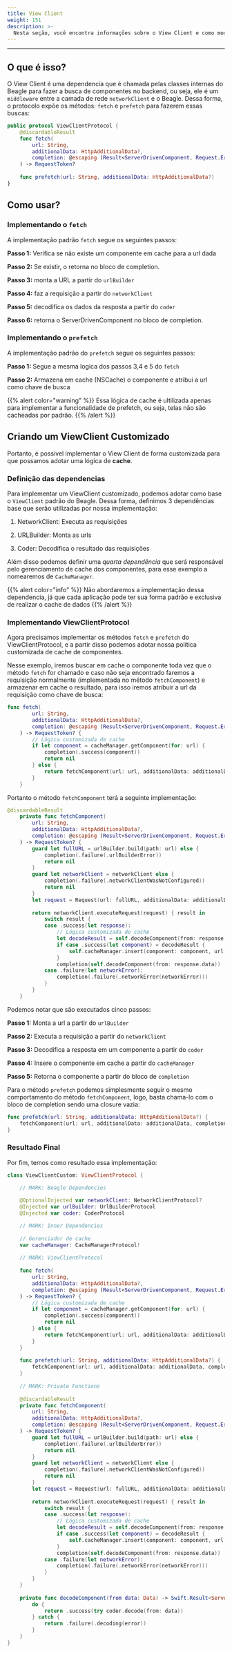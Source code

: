 ```yaml
---
title: View Client
weight: 151
description: >-
  Nesta seção, você encontra informações sobre o View Client e como modifica-lo.
---
```


---

## O que é isso?

O View Client é uma dependencia que é chamada pelas classes internas do Beagle para fazer a busca de componentes no backend, ou seja, ele é um `middleware` entre a camada de rede `networkClient` e o Beagle. Dessa forma, o protocolo expõe os métodos: `fetch` e `prefetch` para fazerem essas buscas:

```swift
public protocol ViewClientProtocol {
    @discardableResult
    func fetch(
        url: String,
        additionalData: HttpAdditionalData?,
        completion: @escaping (Result<ServerDrivenComponent, Request.Error>) -> Void
    ) -> RequestToken?
    
    func prefetch(url: String, additionalData: HttpAdditionalData?)
}
```

## Como usar?

### Implementando o `fetch`

A implementação padrão `fetch` segue os seguintes passos:

**Passo 1:** Verifica se não existe um componente em cache para a url dada

**Passo 2:** Se existir, o retorna no bloco de completion.

**Passo 3:** monta a URL a partir do `urlBuilder`

**Passo 4:** faz a requisição a partir do `networkClient`

**Passo 5:** decodifica os dados da resposta a partir do `coder`

**Passo 6:** retorna o ServerDrivenComponent no bloco de completion.

### Implementando o `prefetch`

A implementação padrão do `prefetch` segue os seguintes passos:

**Passo 1:** Segue a mesma logica dos passos 3,4 e 5 do `fetch`

**Passo 2:** Armazena em cache (NSCache) o componente e atribui a url como chave de busca

{{% alert color="warning" %}}
Essa lógica de cache é ultilizada apenas para implementar a funcionalidade de prefetch, ou seja, telas não são cacheadas por padrão. 
{{% /alert %}}

## **Criando um ViewClient Customizado**

Portanto, é possivel implementar o View Client de forma customizada para que possamos adotar uma lógica de **cache**.

### Definição das dependencias

Para implementar um ViewClient customizado, podemos adotar como base o `ViewClient` padrão do Beagle. Dessa forma, definimos 3 dependências base que serão utilizadas por nossa implementação:

1. NetworkClient: Executa as requisições

2. URLBuilder: Monta as urls

3. Coder: Decodifica o resultado das requisições

Além disso podemos definir uma *quarta dependência* que será responsável pelo gerenciamento de cache dos componentes, para esse exemplo a nomearemos de `CacheManager`.

{{% alert color="info" %}}
Não abordaremos a implementação dessa dependencia, já que cada aplicação pode ter sua forma padrão e exclusiva de realizar o cache de dados
{{% /alert %}}

### Implementando ViewClientProtocol

Agora precisamos implementar os métodos `fetch` e `prefetch` do ViewClientProtocol, e a partir disso podemos adotar nossa política customizada de cache de componentes.

Nesse exemplo, iremos buscar em cache o componente toda vez que o método `fetch` for chamado e caso não seja encontrado faremos a requisição normalmente (implementada no método `fetchComponent`) e armazenar em cache o resultado, para isso iremos atribuir a url da requisição como chave de busca:

```swift
func fetch(
        url: String,
        additionalData: HttpAdditionalData?,
        completion: @escaping (Result<ServerDrivenComponent, Request.Error>) -> Void
    ) -> RequestToken? {
        // Lógica customizada de cache
        if let component = cacheManager.getComponent(for: url) {
            completion(.success(component))
            return nil
        } else {
            return fetchComponent(url: url, additionalData: additionalData, completion: completion)
        }
    }
```

Portanto o método `fetchComponent` terá a seguinte implementação:

```swift
@discardableResult
    private func fetchComponent(
        url: String, 
        additionalData: HttpAdditionalData?, 
        completion: @escaping (Result<ServerDrivenComponent, Request.Error>) -> Void
    ) -> RequestToken? {
        guard let fullURL = urlBuilder.build(path: url) else {
            completion(.failure(.urlBuilderError))
            return nil
        }
        guard let networkClient = networkClient else {
            completion(.failure(.networkClientWasNotConfigured))
            return nil
        }
        let request = Request(url: fullURL, additionalData: additionalData)
        
        return networkClient.executeRequest(request) { result in
            switch result {
            case .success(let response):
                // Lógica customizada de cache
                let decodeResult = self.decodeComponent(from: response.data)
                if case .success(let component) = decodeResult {
                    self.cacheManager.insert(component: component, url: url)
                }
                completion(self.decodeComponent(from: response.data))
            case .failure(let networkError):
                completion(.failure(.networkError(networkError)))
            }
        }
    }
```

Podemos notar que são executados cinco passos:

**Passo 1:** Monta a url a partir do `urlBuilder`

**Passo 2:** Executa a requisição a partir do `networkClient`

**Passo 3:** Decodifica a resposta em um componente a partir do `coder`

**Passo 4:** Insere o componente em cache a partir do `cacheManager`

**Passo 5:** Retorna o componente a partir do bloco de `completion`

Para o método `prefetch` podemos simplesmente seguir o mesmo comportamento do método `fetchComponent`, logo, basta chama-lo com o bloco de completion sendo uma closure vazia:

```swift
func prefetch(url: String, additionalData: HttpAdditionalData?) {
    fetchComponent(url: url, additionalData: additionalData, completion: { _ in })
}
```

### Resultado Final

Por fim, temos como resultado essa implementação:

```swift
class ViewClientCustom: ViewClientProtocol {

    // MARK: Beagle Dependencies
    
    @OptionalInjected var networkClient: NetworkClientProtocol?
    @Injected var urlBuilder: UrlBuilderProtocol
    @Injected var coder: CoderProtocol

    // MARK: Inner Dependencies
    
    // Gerenciador de cache
    var cacheManager: CacheManagerProtocol!
    
    // MARK: ViewClientProtocol
    
    func fetch(
        url: String,
        additionalData: HttpAdditionalData?,
        completion: @escaping (Result<ServerDrivenComponent, Request.Error>) -> Void
    ) -> RequestToken? {
        // Lógica customizada de cache
        if let component = cacheManager.getComponent(for: url) {
            completion(.success(component))
            return nil
        } else {
            return fetchComponent(url: url, additionalData: additionalData, completion: completion)
        }
    }
    
    func prefetch(url: String, additionalData: HttpAdditionalData?) {
        fetchComponent(url: url, additionalData: additionalData, completion: { _ in })
    }
    
    // MARK: Private Functions
    
    @discardableResult
    private func fetchComponent(
        url: String, 
        additionalData: HttpAdditionalData?, 
        completion: @escaping (Result<ServerDrivenComponent, Request.Error>) -> Void
    ) -> RequestToken? {
        guard let fullURL = urlBuilder.build(path: url) else {
            completion(.failure(.urlBuilderError))
            return nil
        }
        guard let networkClient = networkClient else {
            completion(.failure(.networkClientWasNotConfigured))
            return nil
        }
        let request = Request(url: fullURL, additionalData: additionalData)
        
        return networkClient.executeRequest(request) { result in
            switch result {
            case .success(let response):
                // Lógica customizada de cache
                let decodeResult = self.decodeComponent(from: response.data)
                if case .success(let component) = decodeResult {
                    self.cacheManager.insert(component: component, url: url)
                }
                completion(self.decodeComponent(from: response.data))
            case .failure(let networkError):
                completion(.failure(.networkError(networkError)))
            }
        }
    }
    
    private func decodeComponent(from data: Data) -> Swift.Result<ServerDrivenComponent, Request.Error> {
        do {
            return .success(try coder.decode(from: data))
        } catch {
            return .failure(.decoding(error))
        }
    }
}
```
